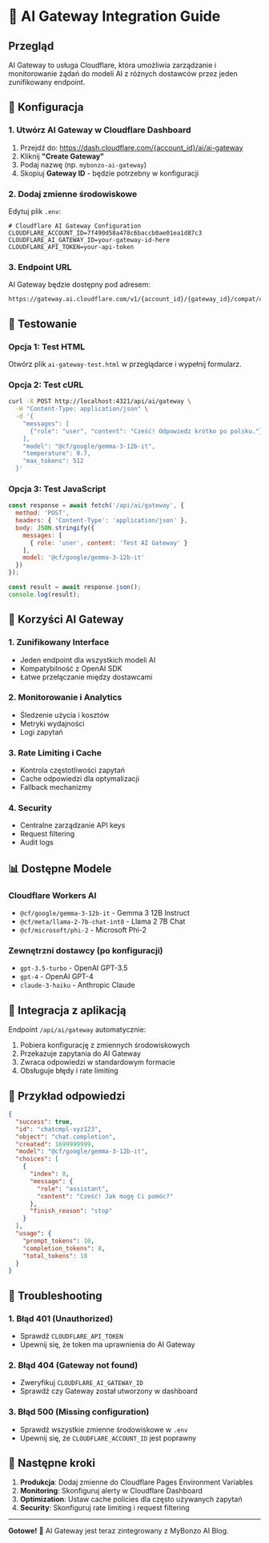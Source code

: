 # 🚀 AI Gateway Integration Guide

## Przegląd

AI Gateway to usługa Cloudflare, która umożliwia zarządzanie i monitorowanie żądań do modeli AI z różnych dostawców przez jeden zunifikowany endpoint.

## 🔧 Konfiguracja

### 1. Utwórz AI Gateway w Cloudflare Dashboard

1. Przejdź do: https://dash.cloudflare.com/{account_id}/ai/ai-gateway
2. Kliknij **"Create Gateway"**
3. Podaj nazwę (np. `mybonzo-ai-gateway`)
4. Skopiuj **Gateway ID** - będzie potrzebny w konfiguracji

### 2. Dodaj zmienne środowiskowe

Edytuj plik `.env`:

```env
# Cloudflare AI Gateway Configuration
CLOUDFLARE_ACCOUNT_ID=7f490d58a478c6baccb0ae01ea1d87c3
CLOUDFLARE_AI_GATEWAY_ID=your-gateway-id-here
CLOUDFLARE_API_TOKEN=your-api-token
```

### 3. Endpoint URL

AI Gateway będzie dostępny pod adresem:
```
https://gateway.ai.cloudflare.com/v1/{account_id}/{gateway_id}/compat/chat/completions
```

## 🧪 Testowanie

### Opcja 1: Test HTML
Otwórz plik `ai-gateway-test.html` w przeglądarce i wypełnij formularz.

### Opcja 2: Test cURL
```bash
curl -X POST http://localhost:4321/api/ai/gateway \
  -H "Content-Type: application/json" \
  -d '{
    "messages": [
      {"role": "user", "content": "Cześć! Odpowiedz krótko po polsku."}
    ],
    "model": "@cf/google/gemma-3-12b-it",
    "temperature": 0.7,
    "max_tokens": 512
  }'
```

### Opcja 3: Test JavaScript
```javascript
const response = await fetch('/api/ai/gateway', {
  method: 'POST',
  headers: { 'Content-Type': 'application/json' },
  body: JSON.stringify({
    messages: [
      { role: 'user', content: 'Test AI Gateway' }
    ],
    model: '@cf/google/gemma-3-12b-it'
  })
});

const result = await response.json();
console.log(result);
```

## 🎯 Korzyści AI Gateway

### 1. Zunifikowany Interface
- Jeden endpoint dla wszystkich modeli AI
- Kompatybilność z OpenAI SDK
- Łatwe przełączanie między dostawcami

### 2. Monitorowanie i Analytics
- Śledzenie użycia i kosztów
- Metryki wydajności
- Logi zapytań

### 3. Rate Limiting i Cache
- Kontrola częstotliwości zapytań
- Cache odpowiedzi dla optymalizacji
- Fallback mechanizmy

### 4. Security
- Centralne zarządzanie API keys
- Request filtering
- Audit logs

## 📊 Dostępne Modele

### Cloudflare Workers AI
- `@cf/google/gemma-3-12b-it` - Gemma 3 12B Instruct
- `@cf/meta/llama-2-7b-chat-int8` - Llama 2 7B Chat
- `@cf/microsoft/phi-2` - Microsoft Phi-2

### Zewnętrzni dostawcy (po konfiguracji)
- `gpt-3.5-turbo` - OpenAI GPT-3.5
- `gpt-4` - OpenAI GPT-4
- `claude-3-haiku` - Anthropic Claude

## 🔗 Integracja z aplikacją

Endpoint `/api/ai/gateway` automatycznie:
1. Pobiera konfigurację z zmiennych środowiskowych
2. Przekazuje zapytania do AI Gateway
3. Zwraca odpowiedzi w standardowym formacie
4. Obsługuje błędy i rate limiting

## 📝 Przykład odpowiedzi

```json
{
  "success": true,
  "id": "chatcmpl-xyz123",
  "object": "chat.completion",
  "created": 1699999999,
  "model": "@cf/google/gemma-3-12b-it",
  "choices": [
    {
      "index": 0,
      "message": {
        "role": "assistant",
        "content": "Cześć! Jak mogę Ci pomóc?"
      },
      "finish_reason": "stop"
    }
  ],
  "usage": {
    "prompt_tokens": 10,
    "completion_tokens": 8,
    "total_tokens": 18
  }
}
```

## 🚨 Troubleshooting

### 1. Błąd 401 (Unauthorized)
- Sprawdź `CLOUDFLARE_API_TOKEN`
- Upewnij się, że token ma uprawnienia do AI Gateway

### 2. Błąd 404 (Gateway not found)
- Zweryfikuj `CLOUDFLARE_AI_GATEWAY_ID`
- Sprawdź czy Gateway został utworzony w dashboard

### 3. Błąd 500 (Missing configuration)
- Sprawdź wszystkie zmienne środowiskowe w `.env`
- Upewnij się, że `CLOUDFLARE_ACCOUNT_ID` jest poprawny

## 🔄 Następne kroki

1. **Produkcja**: Dodaj zmienne do Cloudflare Pages Environment Variables
2. **Monitoring**: Skonfiguruj alerty w Cloudflare Dashboard
3. **Optimization**: Ustaw cache policies dla często używanych zapytań
4. **Security**: Skonfiguruj rate limiting i request filtering

---

**Gotowe!** 🎉 AI Gateway jest teraz zintegrowany z MyBonzo AI Blog.